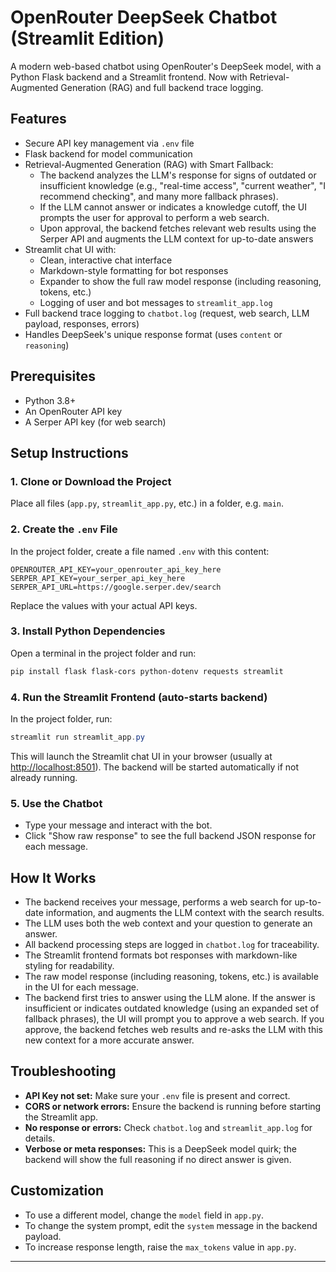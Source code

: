 # OpenRouter DeepSeek Chatbot (Streamlit Edition)

A modern web-based chatbot using OpenRouter's DeepSeek model, with a Python Flask backend and a Streamlit frontend. Now with Retrieval-Augmented Generation (RAG) and full backend trace logging.

## Features
- Secure API key management via `.env` file
- Flask backend for model communication
- Retrieval-Augmented Generation (RAG) with Smart Fallback:
  - The backend analyzes the LLM's response for signs of outdated or insufficient knowledge (e.g., "real-time access", "current weather", "I recommend checking", and many more fallback phrases).
  - If the LLM cannot answer or indicates a knowledge cutoff, the UI prompts the user for approval to perform a web search.
  - Upon approval, the backend fetches relevant web results using the Serper API and augments the LLM context for up-to-date answers
- Streamlit chat UI with:
  - Clean, interactive chat interface
  - Markdown-style formatting for bot responses
  - Expander to show the full raw model response (including reasoning, tokens, etc.)
  - Logging of user and bot messages to `streamlit_app.log`
- Full backend trace logging to `chatbot.log` (request, web search, LLM payload, responses, errors)
- Handles DeepSeek's unique response format (uses `content` or `reasoning`)

## Prerequisites
- Python 3.8+
- An OpenRouter API key
- A Serper API key (for web search)

## Setup Instructions

### 1. Clone or Download the Project
Place all files (`app.py`, `streamlit_app.py`, etc.) in a folder, e.g. `main`.

### 2. Create the `.env` File
In the project folder, create a file named `.env` with this content:
```
OPENROUTER_API_KEY=your_openrouter_api_key_here
SERPER_API_KEY=your_serper_api_key_here
SERPER_API_URL=https://google.serper.dev/search
```
Replace the values with your actual API keys.

### 3. Install Python Dependencies
Open a terminal in the project folder and run:
```powershell
pip install flask flask-cors python-dotenv requests streamlit
```

### 4. Run the Streamlit Frontend (auto-starts backend)
In the project folder, run:
```powershell
streamlit run streamlit_app.py
```
This will launch the Streamlit chat UI in your browser (usually at [http://localhost:8501](http://localhost:8501)). The backend will be started automatically if not already running.

### 5. Use the Chatbot
- Type your message and interact with the bot.
- Click "Show raw response" to see the full backend JSON response for each message.

## How It Works
- The backend receives your message, performs a web search for up-to-date information, and augments the LLM context with the search results.
- The LLM uses both the web context and your question to generate an answer.
- All backend processing steps are logged in `chatbot.log` for traceability.
- The Streamlit frontend formats bot responses with markdown-like styling for readability.
- The raw model response (including reasoning, tokens, etc.) is available in the UI for each message.
- The backend first tries to answer using the LLM alone. If the answer is insufficient or indicates outdated knowledge (using an expanded set of fallback phrases), the UI will prompt you to approve a web search. If you approve, the backend fetches web results and re-asks the LLM with this new context for a more accurate answer.

## Troubleshooting
- **API Key not set:** Make sure your `.env` file is present and correct.
- **CORS or network errors:** Ensure the backend is running before starting the Streamlit app.
- **No response or errors:** Check `chatbot.log` and `streamlit_app.log` for details.
- **Verbose or meta responses:** This is a DeepSeek model quirk; the backend will show the full reasoning if no direct answer is given.

## Customization
- To use a different model, change the `model` field in `app.py`.
- To change the system prompt, edit the `system` message in the backend payload.
- To increase response length, raise the `max_tokens` value in `app.py`.

---
